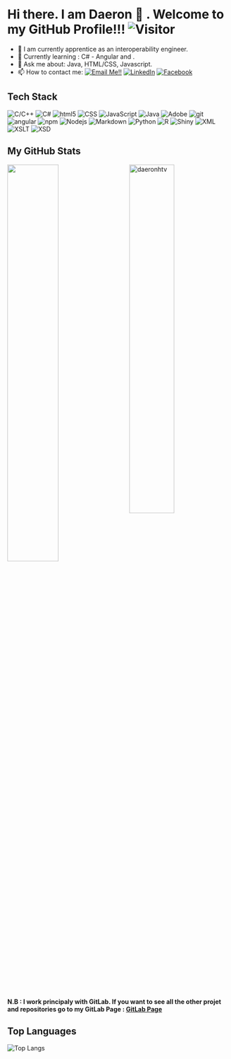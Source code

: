 # Hi there. I am Daeron 👋 . Welcome to my GitHub Profile!!!   ![Visitor](https://visitor-badge.laobi.icu/badge?page_id=DaeronHTV.repoName)

- 🔭 I am currently apprentice as an interoperability engineer.
- 🌱 Currently learning : C# - Angular and .
- 💬 Ask me about: Java, HTML/CSS, Javascript.
- 📫 How to contact me: <a href="mailto:cita.avan@gmail.com">![Email Me!!](https://img.shields.io/badge/Gmail-D14836?style=for-the-badge&logo=gmail&logoColor=white)</a> 
 <a href="https://www.linkedin.com/in/aurelien-avanzino/">![LinkedIn](https://img.shields.io/badge/LinkedIn-0077B5?style=for-the-badge&logo=linkedin&logoColor=white)</a> 
 <a href="https://www.facebook.com/daeron.trostk.5/"><img alt="Facebook" src="https://img.shields.io/badge/%20-facebook-blue?style=for-the-badge&logo=facebook&logoColor=white"></a>

## Tech Stack
<p>
  <img alt="C/C++" src="https://img.shields.io/badge/%20-C%2FC%2B%2B-lightgrey?style=flat-square&logo=c&logoColor=white"/>
  <img alt="C#" src="https://img.shields.io/badge/%20-C%23-blueviolet?style=flat-square&logo=csharp&logoColor=white"/>
  <img alt="html5" src="https://img.shields.io/badge/-HTML5-E34F26?style=flat-square&logo=html5&logoColor=white" />
  <img alt="CSS" src="https://img.shields.io/badge/CSS%20-%231572B6.svg?style=flat-square&logo=css3&logoColor=white" />
  <img alt="JavaScript" src="https://img.shields.io/badge/JavaScript%20-%23F7DF1E.svg?style=flat-square&logo=javascript&logoColor=black" />
  <img alt="Java" src="https://img.shields.io/badge/Java%20-%23F7DF1E.svg?style=flat-square&logo=java&logoColor=black" />
  <img alt="Adobe" src="https://img.shields.io/badge/Adobe%20-%23FF0000.svg?style=flat-square&logo=adobe&logoColor=white">
  <img alt="git" src="https://img.shields.io/badge/-Git-F05032?style=flat-square&logo=git&logoColor=white" />
  <img alt="angular" src="https://img.shields.io/badge/-Angular-DD0031?style=flat-square&logo=angular&logoColor=white" />
  <img alt="npm" src="https://img.shields.io/badge/-NPM-CB3837?style=flat-square&logo=npm&logoColor=white" />
  <img alt="Nodejs" src="https://img.shields.io/badge/-Nodejs-43853d?style=flat-square&logo=Node.js&logoColor=white" />
  <img alt="Markdown" src="https://img.shields.io/badge/Markdown-%23000000.svg?style=flat-square&logo=markdown&logoColor=white" />
  <img alt="Python" src="https://img.shields.io/badge/Python%20-%2314354C.svg?style=flat-square&logo=python&logoColor=white" />
  <img alt="R" src="https://img.shields.io/badge/R-blue?style=flat-square&logo=r&logoColor=white" />
  <img alt="Shiny" src="https://img.shields.io/badge/Shiny-blue?style=flat-square&logo=r&logoColor=white" />
  <img alt="XML" src="https://img.shields.io/badge/XML-green?style=flat-square&logo=xml&logoColor=white" />
  <img alt="XSLT" src="https://img.shields.io/badge/XSLT-green?style=flat-square&logo=xslt&logoColor=white" />
  <img alt="XSD" src="https://img.shields.io/badge/XSD-green?style=flat-square&logo=xsd&logoColor=white" />
</p>


<!--

Here are some ideas to get you started:

- 🔭 I’m currently working on ...
- 🌱 I’m currently learning ...
- 👯 I’m looking to collaborate on ...
- 🤔 I’m looking for help with ...
- 💬 Ask me about ...
- 📫 How to reach me: ...
- 😄 Pronouns: ...
- ⚡ Fun fact: ...
-->

## My GitHub Stats

 <img src="https://github-readme-stats.vercel.app/api?username=DaeronHTV&show_icons=true&theme=gotham" alt="daeronhtv" width="45%" align="right"/>
 <img  src="https://github-readme-streak-stats.herokuapp.com/?user=DaeronHTV&theme=dark" width="48%" >
 
 **N.B : I work principaly with GitLab. If you want to see all the other projet and repositories go to my GitLab Page : <a href="https://gitlab.com/AurelienAVZN" target="_blank">GitLab Page</a>**  
 
## Top Languages
![Top Langs](https://github-readme-stats.vercel.app/api/top-langs/?username=DaeronHTV&layout=compact)
